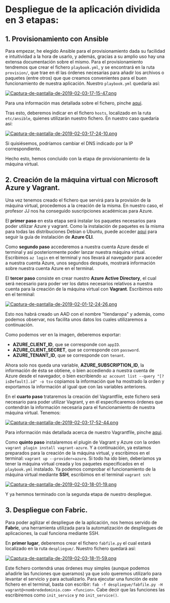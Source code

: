 # Despliegue de la aplicación dividida en 3 etapas:

## 1. Provisionamiento con Ansible

Para empezar, he elegido Ansible para el provisionamiento dada su facilidad e intuitividad a la hora de usarlo, y además, gracias a su amplio uso hay una extensa documentación sobre el mismo.
Para el provisionamiento tendremos que crear el fichero `playbook.yml`, y se encontrará en la ruta `provision/`, que trae en él las órdenes necesarias para añadir los archivos o paquetes (entre otros) que que creamos convenientes para el buen funcionamiento de nuestra aplicación. Nuestro `playbook.yml` quedaría así:

[![Captura-de-pantalla-de-2019-02-03-17-15-47.png](https://i.postimg.cc/0QrzXp1C/Captura-de-pantalla-de-2019-02-03-17-15-47.png)](https://postimg.cc/r0XyKRmd)

Para una información mas detallada sobre el fichero, pinche [aqui]().

Tras esto, deberemos indicar en el fichero `hosts`, localizado en la ruta `etc/ansible`, quienes utilizarán nuestro fichero. En nuestro caso quedaría así:

[![Captura-de-pantalla-de-2019-02-03-17-24-10.png](https://i.postimg.cc/DyzXYJ10/Captura-de-pantalla-de-2019-02-03-17-24-10.png)](https://postimg.cc/8sqc7CKg)

Si quisiésemos, podríamos cambiar el DNS indicado por la IP correspondiente.

Hecho esto, hemos concluido con la etapa de provisionamiento de la máquina virtual.

## 2. Creación de la máquina virtual con Microsoft Azure y Vagrant.

Una vez tenemos creado el fichero que servirá para la provisión de la máquina virtual, procedemos a la creación de la misma.
En nuestro caso, el profesor JJ nos ha conseguido suscripciones académicas para Azure.

El **primer paso** en esta etapa será instalar los paquetes necesarios para poder utilizar Azure y vagrant. Como la instalación de paquetes es la misma para todas las distribuciones Debian o Ubuntu, puede acceder [aqui](https://docs.microsoft.com/en-us/cli/azure/install-azure-cli-apt?view=azure-cli-latest) para seguir la guía de instalación de **Azure CLI**.

Como **segundo paso** accederemos a nuestra cuenta Azure desde el terminal y así posteriormente poder lanzar nuestra máquina virtual. Escribimos `az login` en el terminal y nos llevará al navegador para acceder a nuestra cuenta Azure, unos segundos después, mostrará información sobre nuestra cuenta Azure en el terminal.

El **tercer paso** consiste en crear nuestro **Azure Active Directory**, el cual será necesario para poder ver los datos necesarios relativos a nuestra cuenta para la creación de la máquina virtual con **Vagrant**. Escribimos esto en el terminal:

[![Captura-de-pantalla-de-2019-02-01-12-24-26.png](https://i.postimg.cc/4xgqvgDJ/Captura-de-pantalla-de-2019-02-01-12-24-26.png)](https://postimg.cc/QHffsRNP)

Esto nos habrá creado un AAD con el nombre "tiendaropa" y además, como podemos observar, nos facilita unos datos los cuales utilizaremos a continuación.

Como podemos ver en la imagen, deberemos exportar:

  - **AZURE_CLIENT_ID**, que se corresponde con `appID`.
  - **AZURE_CLIENT_SECRET**, que se corresponde con `password`.
  - **AZURE_TENANT_ID**, que se corresponde con `tenant`.
  
Ahora solo nos queda una variable, **AZURE_SUBSCRIPTION_ID**, la información de ésta se obtiene, o bien accediendo a nuestra cuenta de Azure desde el navegador, o bien escribiendo `az account list --query "[?isDefault].id" -o tsv` copiamos la información que ha mostrado la orden y exportamos la información al igual que con las variables anteriores.

En el **cuarto paso** trataremos la creación del Vagrantfile, este fichero será necesario para poder utilizar Vagrant, y en él especificaremos órdenes que contendrán la información necesaria para el funcionamiento de nuestra máquina virtual. Tenemos:

[![Captura-de-pantalla-de-2019-02-03-17-52-44.png](https://i.postimg.cc/QxfbnZPg/Captura-de-pantalla-de-2019-02-03-17-52-44.png)](https://postimg.cc/ZCypC2J0)

Para información más detallada acerca de nuestro Vagrantfile, pinche [aqui]().

Como **quinto paso** instalaremos el plugin de Vagrant y Azure con la orden `vagrant plugin install vagrant-azure`. Y a continuación, ya estamos preparados para la creación de la máquina virtual, y escribimos en el terminal: `vagrant up --provider=azure`. Si todo ha ido bien, deberíamos ya tener la máquina virtual creada y los paquetes especificados en el `playbook.yml` instalado. Ya podemos comprobar el funcionamiento de la máquina virtual mediante **SSH**, escribimos en el terminal `vagrant ssh`:

[![Captura-de-pantalla-de-2019-02-03-18-01-19.png](https://i.postimg.cc/Y91NNhTR/Captura-de-pantalla-de-2019-02-03-18-01-19.png)](https://postimg.cc/DJwbnyv4)

Y ya hemmos terminado con la segunda etapa de nuestro despliegue.

## 3. Despliegue con Fabric.

Para poder agilizar el despliegue de la aplicación, nos hemos servido de **Fabric**, una herramienta utilizada para la automatización de despliegues de aplicaciones, la cual funciona mediante SSH.

En **primer lugar**, deberemos crear el fichero `fabfile.py` el cual estará localizado en la ruta `despliegue/`. Nuestro fichero quedará así:

[![Captura-de-pantalla-de-2019-02-03-18-11-59.png](https://i.postimg.cc/BvtPQXqb/Captura-de-pantalla-de-2019-02-03-18-11-59.png)](https://postimg.cc/sBdgTfGC)

Este fichero contendrá unas órdenes muy simples (aunque podemos añadirle las funciones que queramos) ya que solo queremos utilizarlo para levantar el servicio y para actualizarlo. Para ejecutar una función de este fichero en el terminal, basta con escribir: `fab -f despliegue/fabfile.py -H vagrant@<nombrededominio.com> <funcion>`. Cabe decir que las funciones las escribiremos como `init_service` y no `init_service()`.
